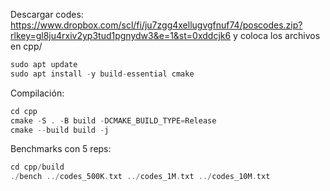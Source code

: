 Descargar codes: https://www.dropbox.com/scl/fi/ju7zgg4xellugvgfnuf74/poscodes.zip?rlkey=gl8ju4rxiv2yp3tud1pgnydw3&e=1&st=0xddcjk6 y coloca los archivos en cpp/
```cpp
sudo apt update
sudo apt install -y build-essential cmake
```
Compilación: 
```cpp
cd cpp
cmake -S . -B build -DCMAKE_BUILD_TYPE=Release
cmake --build build -j
```
Benchmarks con 5 reps: 
```cpp
cd cpp/build
./bench ../codes_500K.txt ../codes_1M.txt ../codes_10M.txt
```
